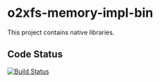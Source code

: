 o2xfs-memory-impl-bin
=====

This project contains native libraries.

## Code Status

[![Build Status](https://api.travis-ci.org/AndreasFagschlunger/o2xfs-memory-impl-bin.svg?branch=develop)](https://travis-ci.org/AndreasFagschlunger/o2xfs-memory-impl-bin)
